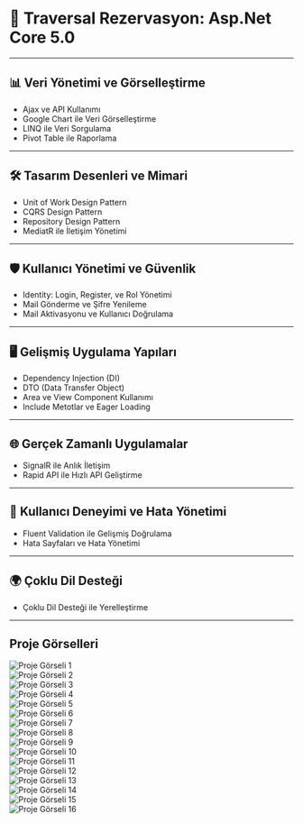 # 🚀 Traversal Rezervasyon: Asp.Net Core 5.0 

---

## 📊 Veri Yönetimi ve Görselleştirme

- Ajax ve API Kullanımı
- Google Chart ile Veri Görselleştirme
- LINQ ile Veri Sorgulama
- Pivot Table ile Raporlama

---

## 🛠️ Tasarım Desenleri ve Mimari

- Unit of Work Design Pattern
- CQRS Design Pattern
- Repository Design Pattern
- MediatR ile İletişim Yönetimi

---

## 🛡️ Kullanıcı Yönetimi ve Güvenlik

- Identity: Login, Register, ve Rol Yönetimi
- Mail Gönderme ve Şifre Yenileme
- Mail Aktivasyonu ve Kullanıcı Doğrulama

---

## 🖥️ Gelişmiş Uygulama Yapıları

- Dependency Injection (DI)
- DTO (Data Transfer Object)
- Area ve View Component Kullanımı
- Include Metotlar ve Eager Loading

---

## 🌐 Gerçek Zamanlı Uygulamalar

- SignalR ile Anlık İletişim
- Rapid API ile Hızlı API Geliştirme

---

## 🎨 Kullanıcı Deneyimi ve Hata Yönetimi

- Fluent Validation ile Gelişmiş Doğrulama
- Hata Sayfaları ve Hata Yönetimi

---

## 🌍 Çoklu Dil Desteği

- Çoklu Dil Desteği ile Yerelleştirme

---

## Proje Görselleri

![Proje Görseli 1](./1.png)  
![Proje Görseli 2](./2.png)  
![Proje Görseli 3](./3.png)  
![Proje Görseli 4](./4.png)  
![Proje Görseli 5](./5.png)  
![Proje Görseli 6](./6.png)  
![Proje Görseli 7](./7.png)  
![Proje Görseli 8](./8.png)  
![Proje Görseli 9](./9.png)  
![Proje Görseli 10](./10.png)  
![Proje Görseli 11](./11.png)  
![Proje Görseli 12](./12.png)  
![Proje Görseli 13](./13.png)  
![Proje Görseli 14](./14.png)  
![Proje Görseli 15](./15.png)  
![Proje Görseli 16](./16.png)

